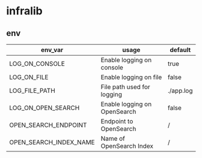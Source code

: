 # infralib

## env
| env_var | usage | default |
| ------- | ----- | ------- |
| LOG_ON_CONSOLE | Enable logging on console | true |
| LOG_ON_FILE | Enable logging on file | false | 
| LOG_FILE_PATH | File path used for logging | ./app.log | 
| LOG_ON_OPEN_SEARCH | Enable logging on OpenSearch | false |
| OPEN_SEARCH_ENDPOINT | Endpoint to OpenSearch | / |
| OPEN_SEARCH_INDEX_NAME | Name of OpenSearch Index | / |